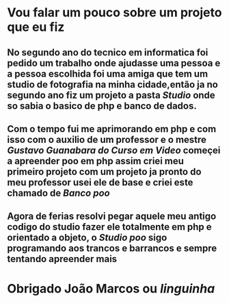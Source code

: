 # Vou falar um pouco sobre um projeto que eu fiz

## No segundo ano do tecnico em informatica foi pedido um trabalho onde ajudasse uma pessoa e a pessoa escolhida foi uma amiga que tem um studio de fotografia na minha cidade,então ja no segundo ano fiz um projeto a pasta **_Studio_** onde so sabia o basico de php e banco de dados.
## Com o tempo fui me aprimorando em php e com isso com o auxilio de um professor e o mestre **_Gustavo Guanabara do Curso em Video_** começei a apreender poo em php assim criei meu primeiro projeto com um projeto ja pronto do meu professor usei ele de base e criei este chamado de **_Banco poo_**
## Agora de ferias resolvi pegar aquele meu antigo codigo do studio fazer ele totalmente em php e orientado a objeto, o **_Studio poo_** sigo programando aos trancos e barrancos e sempre tentando apreender mais

# Obrigado João Marcos ou **_linguinha_**
